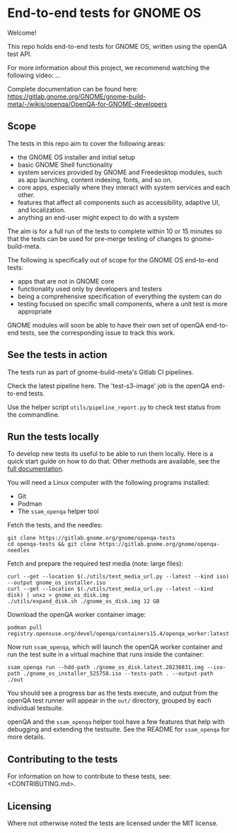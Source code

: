 # End-to-end tests for GNOME OS

Welcome!

This repo holds end-to-end tests for GNOME OS, written
using the openQA test API.

For more information about this project, we recommend watching the following
video: ...

Complete documentation can be found here:
<https://gitlab.gnome.org/GNOME/gnome-build-meta/-/wikis/openqa/OpenQA-for-GNOME-developers>

## Scope

The tests in this repo aim to cover the following areas:

  * the GNOME OS installer and initial setup
  * basic GNOME Shell functionality
  * system services provided by GNOME and Freedesktop modules, such as
    app launching, content indexing, fonts, and so on.
  * core apps, especially where they interact with system services
    and each other.
  * features that affect all components such as accessibility,
    adaptive UI, and localization.
  * anything an end-user might expect to do with a system

The aim is for a full run of the tests to complete within 10 or 15 minutes
so that the tests can be used for pre-merge testing of changes to
gnome-build-meta.

The following is specifically out of scope for the GNOME OS end-to-end tests:

  * apps that are not in GNOME core
  * functionality used only by developers and testers
  * being a comprehensive specification of everything the system can do
  * testing focused on specific small components, where a unit test is more appropriate

GNOME modules will soon be able to have their own set of openQA end-to-end
tests, see the corresponding issue to track this work.

## See the tests in action

The tests run as part of gnome-build-meta's Gitlab CI pipelines.

Check the latest pipeline here. The 'test-s3-image' job is the openQA
end-to-end tests.

Use the helper script `utils/pipeline_report.py` to check test status
from the commandline.

## Run the tests locally

To develop new tests its useful to be able to run them locally. Here is
a quick start guide on how to do that. Other methods are available, see
the [full documentation](https://gitlab.gnome.org/GNOME/gnome-build-meta/-/wikis/openqa/OpenQA-for-GNOME-developers).

You will need a Linux computer with the following programs installed:

  * Git
  * Podman
  * The `ssam_openqa` helper tool

Fetch the tests, and the needles:

```
git clone https://gitlab.gnome.org/gnome/openqa-tests
cd openqa-tests && git clone https://gitlab.gnome.org/gnome/openqa-needles
```

Fetch and prepare the required test media (note: large files):

```
curl --get --location $(./utils/test_media_url.py --latest --kind iso) --output gnome_os_installer.iso
curl --get --location $(./utils/test_media_url.py --latest --kind disk) | unxz > gnome_os_disk.img
./utils/expand_disk.sh ./gnome_os_disk.img 12 GB
```

Download the openQA worker container image:

```
podman pull registry.opensuse.org/devel/openqa/containers15.4/openqa_worker:latest
```

Now run `ssam_openqa`, which will launch the openQA worker container and run the
test suite in a virtual machine that runs inside the container:

```
ssam_openqa run --hdd-path ./gnome_os_disk.latest.20230831.img --iso-path ./gnome_os_installer_525758.iso --tests-path . --output-path ./out
```

You should see a progress bar as the tests execute, and output from the
openQA test runner will appear in the `out/` directory, grouped by
each individual testsuite.

openQA and the `ssam_openqa` helper tool have a few features that help with
debugging and extending the testsuite.  See the README for `ssam_openqa` for
more details.

## Contributing to the tests

For information on how to contribute to these tests, see:
<CONTRIBUTING.md>.

## Licensing

Where not otherwise noted the tests are licensed under the MIT license.
